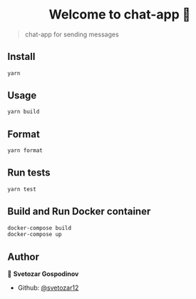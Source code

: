 <h1 align="center">Welcome to chat-app 👋</h1>

> chat-app for sending messages

## Install

```sh
yarn
```

## Usage

```sh
yarn build
```

## Format

```sh
yarn format
```

## Run tests

```sh
yarn test
```

## Build and Run Docker container

```sh
docker-compose build
docker-compose up
```

## Author

👤 **Svetozar Gospodinov**

- Github: [@svetozar12](https://github.com/svetozar12)
